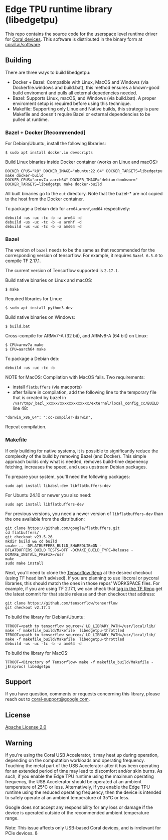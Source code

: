 # Edge TPU runtime library (libedgetpu)

This repo contains the source code for the userspace
level runtime driver for [Coral devices](https://coral.ai/products).
This software is distributed in the binary form at [coral.ai/software](https://coral.ai/software/).

## Building

There are three ways to build libedgetpu:

* Docker + Bazel: Compatible with Linux, MacOS and Windows (via Dockerfile.windows and build.bat), this method ensures a known-good build enviroment and pulls all external depedencies needed.
* Bazel: Supports Linux, macOS, and Windows (via build.bat). A proper enviroment setup is required before using this technique.
* Makefile: Supporting only Linux and Native builds, this strategy is pure Makefile and doesn't require Bazel or external dependencies to be pulled at runtime.

### Bazel + Docker [Recommended]

For Debian/Ubuntu, install the following libraries:
```
$ sudo apt install docker.io devscripts
```

Build Linux binaries inside Docker container (works on Linux and macOS):
```
DOCKER_CPUS="k8" DOCKER_IMAGE="ubuntu:22.04" DOCKER_TARGETS=libedgetpu make docker-build
DOCKER_CPUS="armv7a aarch64" DOCKER_IMAGE="debian:bookworm" DOCKER_TARGETS=libedgetpu make docker-build
```

All built binaries go to the `out` directory. Note that the bazel-* are not copied to the host from the Docker container.

To package a Debian deb for `arm64`,`armhf`,`amd64` respectively:
```
debuild -us -uc -tc -b -a arm64 -d
debuild -us -uc -tc -b -a armhf -d
debuild -us -uc -tc -b -a amd64 -d
```

### Bazel
The version of `bazel` needs to be the same as that recommended for the corresponding version of tensorflow. For example, it requires `Bazel 6.5.0` to compile TF 2.17.1.

The current version of Tensorflow supported is `2.17.1`.

Build native binaries on Linux and macOS:
```
$ make
```

Required libraries for Linux:

```
$ sudo apt install python3-dev
```

Build native binaries on Windows:
```
$ build.bat
```

Cross-compile for ARMv7-A (32 bit), and ARMv8-A (64 bit) on Linux:
```
$ CPU=armv7a make
$ CPU=aarch64 make
```

To package a Debian deb:
```
debuild -us -uc -tc -b
```
NOTE for MacOS: Compilation with MacOS fails. Two requirements:
- install `flatbuffers` (via macports)
- after failure in compilation, add the following line to the temporary file that is created by bazel in `/var/tmp/_bazl_xxxxx/xxxxxxxxxxxxx/external/local_config_cc/BUILD` line 48:
```
"darwin_x86_64": ":cc-compiler-darwin",
```
Repeat compilation.

### Makefile

If only building for native systems, it is possible to significantly reduce the complexity of the build by removing Bazel (and Docker). This simple approach builds only what is needed, removes build-time depenency fetching, increases the speed, and uses upstream Debian packages.

To prepare your system, you'll need the following packages:
```
sudo apt install libabsl-dev libflatbuffers-dev
```

For Ubuntu 24.10 or newer you also need:
```
sudo apt install libflatbuffers-dev
```
For previous versions, you need a newer version of `libflatbuffers-dev` than the one available from the distribution:

```
git clone https://github.com/google/flatbuffers.git
cd flatbuffers/
git checkout v23.5.26
mkdir build && cd build
cmake .. -DFLATBUFFERS_BUILD_SHAREDLIB=ON -DFLATBUFFERS_BUILD_TESTS=OFF -DCMAKE_BUILD_TYPE=Release -DCMAKE_INSTALL_PREFIX=/usr
make
sudo make install
```


Next, you'll need to clone the [Tensorflow Repo](https://github.com/tensorflow/tensorflow) at the desired checkout (using TF head isn't advised). If you are planning to use libcoral or pycoral libraries, this should match the ones in those repos' WORKSPACE files. For example, if you are using TF 2.17.1, we can check that [tag in the TF Repo](https://github.com/tensorflow/tensorflow/tree/r2.15) get the latest commit for that stable release and then checkout that address:
```
git clone https://github.com/tensorflow/tensorflow
git checkout v2.17.1
```

To build the library for Debian/Ubuntu:
```
TFROOT=<path to tensorflow source>/ LD_LIBRARY_PATH=/usr/local/lib/ make -f makefile_build/Makefile  libedgetpu-throttled
TFROOT=<path to tensorflow source>/ LD_LIBRARY_PATH=/usr/local/lib/ make -f makefile_build/Makefile  libedgetpu-throttled
debuild -us -uc -tc -b -a amd64 -d
```

To build the library for MacOS:
```
TFROOT=<Directory of Tensorflow> make -f makefile_build/Makefile -j$(nproc) libedgetpu
```

## Support

If you have question, comments or requests concerning this library, please
reach out to coral-support@google.com.

## License

[Apache License 2.0](LICENSE)

## Warning

If you're using the Coral USB Accelerator, it may heat up during operation, depending
on the computation workloads and operating frequency. Touching the metal part of the USB
Accelerator after it has been operating for an extended period of time may lead to discomfort
and/or skin burns. As such, if you enable the Edge TPU runtime using the maximum operating
frequency, the USB Accelerator should be operated at an ambient temperature of 25°C or less.
Alternatively, if you enable the Edge TPU runtime using the reduced operating frequency, then
the device is intended to safely operate at an ambient temperature of 35°C or less.

Google does not accept any responsibility for any loss or damage if the device
is operated outside of the recommended ambient temperature range.

Note: This issue affects only USB-based Coral devices, and is irrelevant for PCIe devices.
ß
